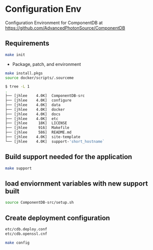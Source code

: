 # Configuration Env

Configuration Environment for ComponentDB at <https://github.com/AdvancedPhotonSource/ComponentDB>

## Requirements

```bash
make init
```

* Package, patch, and environment

```bash
make install.pkgs
source docker/scripts/.sourceme
```

```bash
$ tree -L 1
.
├── [jhlee    4.0K]  ComponentDB-src
├── [jhlee    4.0K]  configure
├── [jhlee    4.0K]  data
├── [jhlee    4.0K]  docker
├── [jhlee    4.0K]  docs
├── [jhlee    4.0K]  etc
├── [jhlee     18K]  LICENSE
├── [jhlee     916]  Makefile
├── [jhlee     586]  README.md
├── [jhlee    4.0K]  site-template
└── [jhlee    4.0K]  support-'short_hostname`
```

## Build support needed for the application

```bash
make support
```

## load enviornment variables with new support built

```bash
source ComponentDB-src/setup.sh
```

## Create deployment configuration

```bash
etc/cdb.deploy.conf
etc/cdb.openssl.cnf
```

```bash
make config
```
